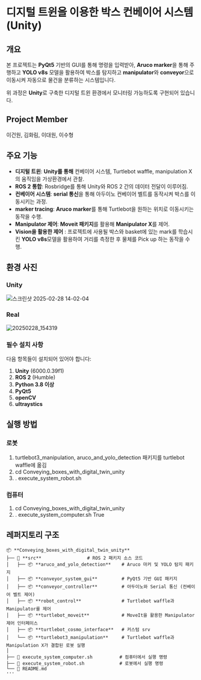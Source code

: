 # 디지털 트윈을 이용한 박스 컨베이어 시스템 (Unity)

## 개요
본 프로젝트는 **PyQt5** 기반의 GUI를 통해 명령을 입력받아, **Aruco marker**을 통해 주행하고 **YOLO v8s** 모델을 활용하여 박스를 탐지하고 **manipulator**와 **conveyor**으로 이동시켜 자동으로 물건을 분류하는 시스템입니다.

위 과정은 **Unity**로 구축한 디지털 트윈 환경에서 모니터링 가능하도록 구현되어 있습니다.


## Project Member
이건원, 김화림, 이대원, 이수형


## 주요 기능

- **디지털 트윈**: **Unity를 통해** 컨베이어 시스템, Turtlebot waffle, manipulation X의 움직임을 가상환경에서 관찰.
- **ROS 2 통합**: Rosbridge를 통해 Unity와 ROS 2 간의 데이터 전달이 이루어짐.
- **컨베이어 시스템**: **serial 통신**을 통해 아두이노 컨베이어 벨트를 동작시켜 박스를 이동시키는 과정.
- **marker tracing**: **Aruco marker**를 통해 Turtlebot을 원하는 위치로 이동시키는 동작을 수행.
- **Manipulator 제어**: **Moveit 패키지**를 활용해 **Manipulator X**를 제어.
- **Vision을 활용한 제어** : 프로젝트에 사용될 박스와 basket에 있는 mark를 학습시킨 **YOLO v8s**모델을 활용하여 거리를 측정한 후 물체를 Pick up 하는 동작을 수행.


## 환경 사진
### Unity
![스크린샷 2025-02-28 14-02-04](https://github.com/user-attachments/assets/e000dd81-bd40-42d4-81c5-76c17863ab7d)

### Real
![20250228_154319](https://github.com/user-attachments/assets/dbf3ab2b-87a9-49e5-9672-850845ecfd93)


### 필수 설치 사항

다음 항목들이 설치되어 있어야 합니다:

1. **Unity** (6000.0.39f1)
2. **ROS 2** (Humble)
3. **Python 3.8 이상**
4. **PyQt5**
5. **openCV**
7. **ultraystics**

## 실행 방법
### 로봇
1. turtlebot3_manipulation, aruco_and_yolo_detection 패키지를 turtlebot waffle에 옮김
2. cd Conveying_boxes_with_digital_twin_unity
3. . execute_system_robot.sh

### 컴퓨터
1. cd Conveying_boxes_with_digital_twin_unity
2. . execute_system_computer.sh True

## 레퍼지토리 구조
```
📦 **Conveying_boxes_with_digital_twin_unity**  
├── 📂 **src**                 # ROS 2 패키지 소스 코드  
│   ├── 📦 **aruco_and_yolo_detection**    # Aruco 마커 및 YOLO 탐지 패키지  
│   ├── 📦 **conveyor_system_gui**         # PyQt5 기반 GUI 패키지  
│   ├── 📦 **conveyor_controller**         # 아두이노와 Serial 통신 (컨베이어 벨트 제어) 
│   ├── 📦 **robot_control**               # Turtlebot waffle과 Manipulator를 제어
│   ├── 📦 **turtlebot_moveit**            # MoveIt을 활용한 Manipulator 제어 인터페이스   
│   ├── 📦 **turtlebot_cosmo_interface**   # 커스텀 srv
│   └── 📦 **turtlebot3_manipulation**     # Turtlebot waffle과 Manipulation X가 결합된 로봇 실행 
│  
├── 📄 execute_system_computer.sh          # 컴퓨터에서 실행 명령
├── 📄 execute_system_robot.sh             # 로봇에서 실행 명령
└── 📄 README.md 
'''

